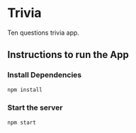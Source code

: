 # Trivia
Ten questions trivia app.

## Instructions to run the App

### Install Dependencies

```bash
npm install
```
### Start the server
```bash
npm start
```
